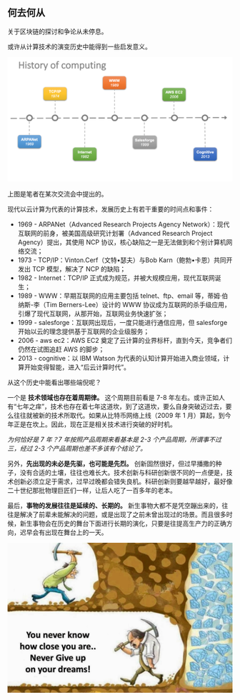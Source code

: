 ## 何去何从

关于区块链的探讨和争论从未停息。

或许从计算技术的演变历史中能得到一些启发意义。

![计算历史](computing_history.png)

上图是笔者在某次交流会中提出的。

现代以云计算为代表的计算技术，发展历史上有若干重要的时间点和事件：

* 1969 - ARPANet（Advanced Research Projects Agency Network）：现代互联网的前身，被美国高级研究计划署（Advanced Research Project Agency）提出，其使用 NCP 协议，核心缺陷之一是无法做到和个别计算机网络交流；
* 1973 - TCP/IP：Vinton.Cerf（文特•瑟夫）与Bob Karn（鲍勃•卡恩）共同开发出 TCP 模型，解决了 NCP 的缺陷；
* 1982 - Internet：TCP/IP 正式成为规范，并被大规模应用，现代互联网诞生；
* 1989 - WWW：早期互联网的应用主要包括 telnet、ftp、email 等，蒂姆·伯纳斯-李（Tim Berners-Lee）设计的 WWW 协议成为互联网的杀手级应用，引爆了现代互联网，从那开始，互联网业务快速扩张；
* 1999 - salesforge：互联网出现后，一度只能进行通信应用，但 salesforge 开始以云的理念提供基于互联网的企业级服务；
* 2006 - aws ec2：AWS EC2 奠定了云计算的业界标杆，直到今天，竞争者们仍然在试图追赶 AWS 的脚步；
* 2013 - cognitive：以 IBM Watson 为代表的认知计算开始进入商业领域，计算开始变得智能，进入“后云计算时代”。

从这个历史中能看出哪些端倪呢？

一个是 **技术领域也存在着周期律。** 这个周期目前看是 7-8 年左右。或许正如人有“七年之痒”，技术也存在着七年这道坎，到了这道坎，要么自身突破迈过去，要么往往就被新的技术所取代。如果从比特币网络上线（2009 年 1 月）算起，到今年正是在坎上。因此，现在正是相关技术进行突破的好时机。

*为何恰好是 7 年？7 年按照产品周期来看基本是 2-3 个产品周期，所谓事不过三，经过 2-3 个产品周期也差不多该有个结论了。*

另外，**先出现的未必是先驱，也可能是先烈。** 创新固然很好，但过早播撒的种子，没有合适的土壤，往往也难长大。技术创新与科研创新很不同的一点便是，技术创新必须立足于需求，过早过晚都会错失良机。科研创新则要越早越好，最好像二十世纪那批物理巨匠们一样，让后人吃了一百多年的老本。

最后，**事物的发展往往是延续的、长期的。** 新生事物大都不是凭空蹦出来的，往往是解决了前辈未能解决的问题，或是出现了之前未曾出现过的场景。而且很多时候，新生事物会在历史的舞台下面进行长期的演化，只要是往提高生产力的正确方向，迟早会有出现在舞台上的一天。

![dream](near_dream.png)

